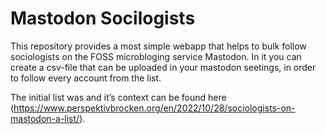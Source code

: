 # Mastodon Socilogists

This repository provides a most simple webapp that helps to bulk follow sociologists on the FOSS microbloging service Mastodon. In it you can create a csv-file that can be uploaded in your mastodon seetings, in order to follow every account from the list.

The initial list was and it’s context can be found here (https://www.perspektivbrocken.org/en/2022/10/28/sociologists-on-mastodon-a-list/).
